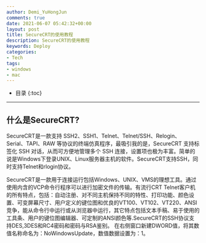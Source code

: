 ```yaml
---
author: Demi_YuHongJun
comments: true
date: 2021-06-07 05:42:32+00:00
layout: post
title: SecureCRT的使用教程
description: SecureCRT的使用教程
keywords: Deploy
categories:
- Tech
tags:
- windows
- mac
---
```

* 目录
{:toc}
---

## 什么是SecureCRT?

SecureCRT是一款支持 SSH2、SSH1、Telnet、Telnet/SSH、Relogin、Serial、TAPI、RAW 等协议的终端仿真程序，最吸引我的是，SecureCRT 支持标签化 SSH 对话，从而可方便地管理多个 SSH 连接，设置项也极为丰富。简单的说是Windows下登录UNIX、Linux服务器主机的软件。SecureCRT支持SSH，同时支持Telnet和rlogin协议。

SecureCRT是一款用于连接运行包括Windows、UNIX、VMS的理想工具。通过使用内含的VCP命令行程序可以进行加密文件的传输。有流行CRT Telnet客户机的所有特点，包括：自动注册、对不同主机保持不同的特性、打印功能、颜色设置、可变屏幕尺寸、用户定义的键位图和优良的VT100、VT102、VT220、ANSI竞争，能从命令行中运行或从浏览器中运行，其它特点包括文本手稿、易于使用的工具条、用户的键位图编辑器、可定制的ANSI颜色等.SecureCRT的SSH协议支持DES,3DES和RC4密码和密码与RSA鉴别。
在右侧窗口新建DWORD值，将其数值名称命名为：NoWindowsUpdate，数值数据设置为：1。
